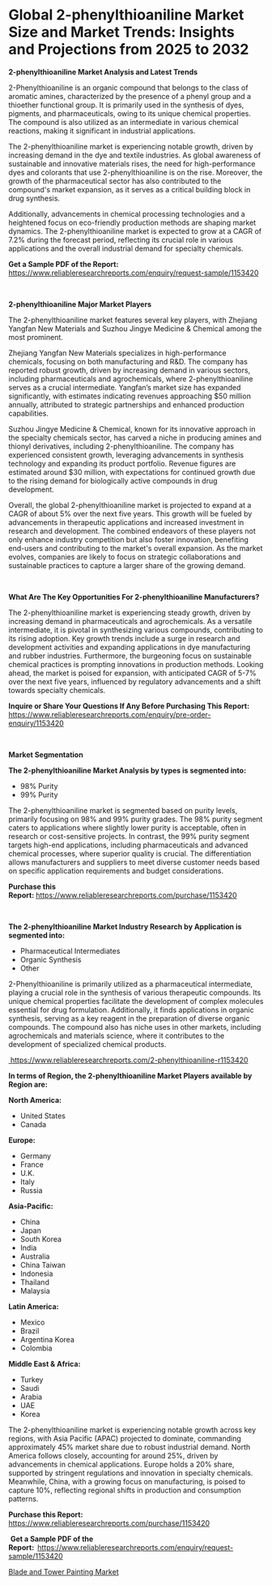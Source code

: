 <p><h1>Global 2-phenylthioaniline Market Size and Market Trends: Insights and Projections from 2025 to 2032</h1></p><p><strong>2-phenylthioaniline Market Analysis and Latest Trends</strong></p>
<p><p>2-Phenylthioaniline is an organic compound that belongs to the class of aromatic amines, characterized by the presence of a phenyl group and a thioether functional group. It is primarily used in the synthesis of dyes, pigments, and pharmaceuticals, owing to its unique chemical properties. The compound is also utilized as an intermediate in various chemical reactions, making it significant in industrial applications.</p><p>The 2-phenylthioaniline market is experiencing notable growth, driven by increasing demand in the dye and textile industries. As global awareness of sustainable and innovative materials rises, the need for high-performance dyes and colorants that use 2-phenylthioaniline is on the rise. Moreover, the growth of the pharmaceutical sector has also contributed to the compound's market expansion, as it serves as a critical building block in drug synthesis.</p><p>Additionally, advancements in chemical processing technologies and a heightened focus on eco-friendly production methods are shaping market dynamics. The 2-phenylthioaniline market is expected to grow at a CAGR of 7.2% during the forecast period, reflecting its crucial role in various applications and the overall industrial demand for specialty chemicals.</p></p>
<p><strong>Get a Sample PDF of the Report:&nbsp;</strong> <a href="https://www.reliableresearchreports.com/enquiry/request-sample/1153420?utm_campaign=2146&utm_medium=2&utm_source=Github&utm_content=ia&utm_term=05022025&utm_id=2-phenylthioaniline">https://www.reliableresearchreports.com/enquiry/request-sample/1153420</a></p>
<p>&nbsp;</p>
<p><strong>2-phenylthioaniline Major Market Players</strong></p>
<p><p>The 2-phenylthioaniline market features several key players, with Zhejiang Yangfan New Materials and Suzhou Jingye Medicine & Chemical among the most prominent.</p><p>Zhejiang Yangfan New Materials specializes in high-performance chemicals, focusing on both manufacturing and R&D. The company has reported robust growth, driven by increasing demand in various sectors, including pharmaceuticals and agrochemicals, where 2-phenylthioaniline serves as a crucial intermediate. Yangfan’s market size has expanded significantly, with estimates indicating revenues approaching $50 million annually, attributed to strategic partnerships and enhanced production capabilities.</p><p>Suzhou Jingye Medicine & Chemical, known for its innovative approach in the specialty chemicals sector, has carved a niche in producing amines and thionyl derivatives, including 2-phenylthioaniline. The company has experienced consistent growth, leveraging advancements in synthesis technology and expanding its product portfolio. Revenue figures are estimated around $30 million, with expectations for continued growth due to the rising demand for biologically active compounds in drug development.</p><p>Overall, the global 2-phenylthioaniline market is projected to expand at a CAGR of about 5% over the next five years. This growth will be fueled by advancements in therapeutic applications and increased investment in research and development. The combined endeavors of these players not only enhance industry competition but also foster innovation, benefiting end-users and contributing to the market's overall expansion. As the market evolves, companies are likely to focus on strategic collaborations and sustainable practices to capture a larger share of the growing demand.</p></p>
<p>&nbsp;</p>
<p><strong>What Are The Key Opportunities For 2-phenylthioaniline Manufacturers?</strong></p>
<p><p>The 2-phenylthioaniline market is experiencing steady growth, driven by increasing demand in pharmaceuticals and agrochemicals. As a versatile intermediate, it is pivotal in synthesizing various compounds, contributing to its rising adoption. Key growth trends include a surge in research and development activities and expanding applications in dye manufacturing and rubber industries. Furthermore, the burgeoning focus on sustainable chemical practices is prompting innovations in production methods. Looking ahead, the market is poised for expansion, with anticipated CAGR of 5-7% over the next five years, influenced by regulatory advancements and a shift towards specialty chemicals.</p></p>
<p><strong>Inquire or Share Your Questions If Any Before Purchasing This Report:</strong> <a href="https://www.reliableresearchreports.com/enquiry/pre-order-enquiry/1153420?utm_campaign=2146&utm_medium=2&utm_source=Github&utm_content=ia&utm_term=05022025&utm_id=2-phenylthioaniline">https://www.reliableresearchreports.com/enquiry/pre-order-enquiry/1153420</a></p>
<p>&nbsp;</p>
<p><strong>Market Segmentation</strong></p>
<p><strong>The 2-phenylthioaniline Market Analysis by types is segmented into:</strong></p>
<p><ul><li>98% Purity</li><li>99% Purity</li></ul></p>
<p><p>The 2-phenylthioaniline market is segmented based on purity levels, primarily focusing on 98% and 99% purity grades. The 98% purity segment caters to applications where slightly lower purity is acceptable, often in research or cost-sensitive projects. In contrast, the 99% purity segment targets high-end applications, including pharmaceuticals and advanced chemical processes, where superior quality is crucial. The differentiation allows manufacturers and suppliers to meet diverse customer needs based on specific application requirements and budget considerations.</p></p>
<p><strong>Purchase this Report:&nbsp;</strong><a href="https://www.reliableresearchreports.com/purchase/1153420?utm_campaign=2146&utm_medium=2&utm_source=Github&utm_content=ia&utm_term=05022025&utm_id=2-phenylthioaniline">https://www.reliableresearchreports.com/purchase/1153420</a></p>
<p>&nbsp;</p>
<p><strong>The 2-phenylthioaniline Market Industry Research by Application is segmented into:</strong></p>
<p><ul><li>Pharmaceutical Intermediates</li><li>Organic Synthesis</li><li>Other</li></ul></p>
<p><p>2-Phenylthioaniline is primarily utilized as a pharmaceutical intermediate, playing a crucial role in the synthesis of various therapeutic compounds. Its unique chemical properties facilitate the development of complex molecules essential for drug formulation. Additionally, it finds applications in organic synthesis, serving as a key reagent in the preparation of diverse organic compounds. The compound also has niche uses in other markets, including agrochemicals and materials science, where it contributes to the development of specialized chemical products.</p></p>
<p><a href="https://www.reliableresearchreports.com/2-phenylthioaniline-r1153420?utm_campaign=2146&utm_medium=2&utm_source=Github&utm_content=ia&utm_term=05022025&utm_id=2-phenylthioaniline">&nbsp;https://www.reliableresearchreports.com/2-phenylthioaniline-r1153420</a></p>
<p><strong>In terms of Region, the 2-phenylthioaniline Market Players available by Region are:</strong></p>
<p>
    <p> <strong> North America: </strong>
        <ul>
            <li>United States</li>
            <li>Canada</li>
        </ul>
        </p> 
    <p> <strong> Europe: </strong>
        <ul>
            <li>Germany</li>
            <li>France</li>
            <li>U.K.</li>
            <li>Italy</li>
            <li>Russia</li>
        </ul>
        </p> 
    <p> <strong> Asia-Pacific: </strong>
        <ul>
            <li>China</li>
            <li>Japan</li>
            <li>South Korea</li>
            <li>India</li>
            <li>Australia</li>
            <li>China Taiwan</li>
            <li>Indonesia</li>
            <li>Thailand</li>
            <li>Malaysia</li>
        </ul>
        </p> 
    <p> <strong> Latin America: </strong>
        <ul>
            <li>Mexico</li>
            <li>Brazil</li>
            <li>Argentina Korea</li>
            <li>Colombia</li>
        </ul>
        </p> 
    <p> <strong> Middle East & Africa: </strong>
        <ul>
            <li>Turkey</li>
            <li>Saudi</li>
            <li>Arabia</li>
            <li>UAE</li>
            <li>Korea</li>
        </ul>
    </p>
    </p>
<p><p>The 2-phenylthioaniline market is experiencing notable growth across key regions, with Asia Pacific (APAC) projected to dominate, commanding approximately 45% market share due to robust industrial demand. North America follows closely, accounting for around 25%, driven by advancements in chemical applications. Europe holds a 20% share, supported by stringent regulations and innovation in specialty chemicals. Meanwhile, China, with a growing focus on manufacturing, is poised to capture 10%, reflecting regional shifts in production and consumption patterns.</p></p>
<p><strong>Purchase this Report: </strong><a href="https://www.reliableresearchreports.com/purchase/1153420?utm_campaign=2146&utm_medium=2&utm_source=Github&utm_content=ia&utm_term=05022025&utm_id=2-phenylthioaniline">https://www.reliableresearchreports.com/purchase/1153420</a></p>
<p>&nbsp;<strong>Get a Sample PDF of the Report:&nbsp;&nbsp;</strong><a href="https://www.reliableresearchreports.com/enquiry/request-sample/1153420?utm_campaign=2146&utm_medium=2&utm_source=Github&utm_content=ia&utm_term=05022025&utm_id=2-phenylthioaniline">https://www.reliableresearchreports.com/enquiry/request-sample/1153420</a></p>
<p><strong></strong></p>
<p><p><a href="https://github.com/mcfred89/Market-Research-Report-List-1/blob/main/blade-and-tower-painting-market.md?utm_campaign=2146&utm_medium=2&utm_source=Github&utm_content=ia&utm_term=05022025&utm_id=2-phenylthioaniline">Blade and Tower Painting Market</a></p></p>